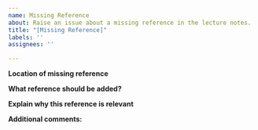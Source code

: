 ```yaml
---
name: Missing Reference
about: Raise an issue about a missing reference in the lecture notes.
title: "[Missing Reference]"
labels: ''
assignees: ''

---
```


**Location of missing reference**

**What reference should be added?**

**Explain why this reference is relevant**

**Additional comments:**
